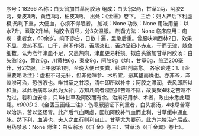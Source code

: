 序号：18266
名称：白头翁加甘草阿胶汤
组成：白头翁2两，甘草2两，阿胶2两，秦皮3两，黄连3两，柏皮3两。
出处：《金匮》卷下。
主治：妇人产后下利虚极;热利下重，大便血，心烦不得眠者。
加减：None
功效：None
用法用量：以水7升，煮取2升半，纳胶令消尽，分3次温服。
制备方法：None
临床应用：痢疾：患者女，60余岁。痢下赤白，日数十遍，里急后重。曾服呋喃西林2日，效果不显，发热不高，口干，尚不作渴，舌质淡红，舌边呈细小赤点。干而无津，脉象细数。认为老年津血不足，又患热痢，津血更易耗损。拟白头翁加甘草阿胶汤：白头翁12g，黄连6g，川黄柏6g，秦皮9g，阿胶9g（烊），甘草6g，煎至200毫升，分2次服。上午服第1剂，至晚大便已变粪，续进1剂病愈。
各家论述：1.《金匮要略论注》：虚极不可无补，但非他味参、术所宜，恶其壅而燥也。亦非芩，泽淡渗可治，恐伤液也。唯甘草之甘凉，清中即所以补中；阿胶之滞润，去风即所以和血。以此治病即以此为大补，方知凡痢者湿热非苦寒不除，故类聚4味之苦寒不为过。若和血安中，只1味甘草及阿胶而有余。治痢好用参、术者，政由未悉此理耳。_x000D_
2.《金匮玉函经二注》：伤寒厥阴证下利重者，白头翁汤，4味尽苦寒以治热，苦以坚肠胃。此产后气血两虚，因加阿胶补气血而止利，甘草缓中通血脉。然下利，血沸也，夫人之血行则利自止，甘草尤为要药。此方岂独治产后哉。
用药禁忌：None
附注：白头翁汤（《千金》卷三）、甘草汤（《千金翼》卷七）。
